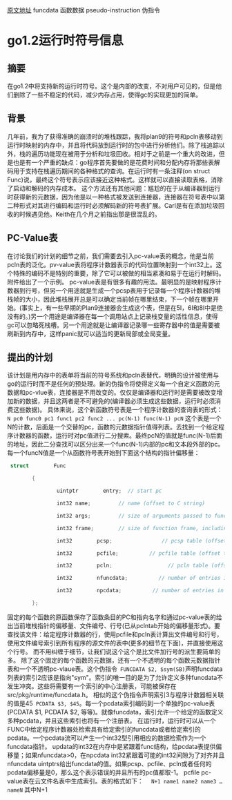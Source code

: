 [原文地址](https://docs.google.com/document/d/1lyPIbmsYbXnpNj57a261hgOYVpNRcgydurVQIyZOz_o/pub)
funcdata 函数数据
pseudo-instruction 伪指令
# go1.2运行时符号信息
## 摘要
在go1.2中将支持新的运行时符号。这个是内部的改变，不对用户可见的，但是他们删除了一些不稳定的代码，减少内存占用，使得gc的实现更加的简单。
## 背景
几年前，我为了获得准确的崩溃时的堆栈跟踪，我将plan9的符号和pcln表移动到运行时映射的内存中，并且将代码放到运行时的包中进行分析他们。除了栈追踪以外，栈的遍历功能现在被用于分析和垃圾回收。相对于之前是一个重大的改进，但是也是有一个严重的缺点：go程序首先要做的是花费时间和分配内存将那些表解码用于支持在栈遍历期间的各种格式的查询。在运行时有一条注释(on struct Func)说，最终这个符号表示应该接近这种格式。这样就可以直接读取表格，消除了启动和解码的内存成本。
这个方法还有其他问题：尴尬的在于从编译器到运行时获得新的元数据，因为他是以一种格式被发送到连接器，连接器在符号表中以第二种形式对其进行编码和运行时必须解码新的符号表扩展。Carl是有在添加垃圾回收的时候遇见他。Keith在几个月之前指出那是很混乱的。
## PC-Value表
在讨论我们的计划的细节之前，我们需要去引入pc-value表的概念，他是当前pcln表的泛化。pv-value表将程序计数器表示的代码位置映射到一个int32上。这个特殊的编码不是特别的重要，除了它可以被做的相当紧凑和易于在运行时解码。附件给出了一个示例。
pc-value表是有很多有趣的用法。最明显的是映射程序计数器到行号，但另一个用途就是生成一个pcsp表用于记录每一个程序计数器的堆栈帧的大小，因此堆栈展开总是可以确定当前帧在哪里结束，下一个帧在哪里开始。(事实上，有一些早期的Plan9连接器会生成这个表，但是在5I，6I和8I中是绝没有的。)另一个用途是编译器在每一个调用站点上记录栈变量的活性信息，使得gc可以忽略死栈槽。另一个用途就是让编译器记录哪一些寄存器中的值是需要被刷新到内存中，这样panic就可以适当的更新局部或全局变量。
## 提出的计划
该计划是用内存中的表单将当前的符号系统和pcln表替代，明确的设计被使用与go的运行时而不是任何的预处理。新的伪指令将使得定义每一个自定义函数的元数据和pc-vlue表，连接器是不用改变的。仅仅是编译器和运行时是需要被改变增加新的数据，并且这两者是不可避免的(编译器必须生成这些数据，运行时必须消费这些数据)。
具体来说，这个新函数符号表是一个程序计数器的查询表的形式：
`N pc0 func0 pc1 func1 pc2 func2 ... pc(N-1) func(N-1) pcN`
这个表是一个N的计数，后面是一个交替的pc，函数的元数据指针值得列表。去找到一个给定程序计数器的函数，运行时对pc值进行二分搜索。最终pcN的值就是func(N-1)后面的地址，因此二分查找可以区分出来一个func(N-1)内部的pc和文本段外部的pc。
每一个funcN值是一个从函数符号表开始到下面这个结构的指针偏移量：
```C
 struct        Func

        {

                uintptr        entry;  // start pc

                int32 name;         // name (offset to C string)

                int32 args;         // size of arguments passed to function

                int32 frame;        // size of function frame, including saved caller PC

                int32        pcsp;                // pcsp table (offset to pcvalue table)

                int32        pcfile;          // pcfile table (offset to pcvalue table)

                int32        pcln;                  // pcln table (offset to pcvalue table)

                int32        nfuncdata;          // number of entries in funcdata list

                int32        npcdata;          // number of entries in pcdata list

        };
```
固定的每个函数的原函数保存了函数条目的PC和指向名字和通过pc-value表的给出当前堆栈指针的偏移量、文件编号、行号(已从pclntab开始的偏移量形式)。要查找该文件：给定程序计数器的行，使用pcfile和pcln表计算出文件编号和行号，使用文件编号索引到所有程序的源文件的表中(更多的细节在下面)，并直接使用这个行号。
而不用纠缠于细节，让我们说这个这个是比文件加行号的派生要简单的多。
除了这个固定的每个函数的元数据，还有一个不透明的每个函数元数据指针表和一个不透明pc-vlaue表。这个伪指令` FUNCDATA $2, $sym(SB)`声明funcdata列表的索引2应该是指向"sym"。索引的唯一目的是为了允许定义多种funcdata不发生冲突。这些将需要有一个索引的中心注册表，可能被保存在src/pkg/runtime/funcdata.h。
相似的这个伪指令声明索引3与程序计数器相关联的值是45` PCDATA $3, $45`。每一个pcdata索引编码到一个单独的pc-value表(PCDATA $1, PCDATA $2, 等等)。就像funcdata，索引允许一个给定的函数定义多种pcdata，并且这些索引也将有一个注册表。
在运行时，运行时可以从一个FUNC中给定程序计数器处检索具有给定索引的funcdata或者给定索引的pcdata。一个pcdata流可以产生一个int32型引用相应的数据检索作为一个funcdata指针。
updata的int32在内存中是紧跟着func结构，给pcdata表提供偏移量；如果nfuncdata>0，在npcdata int32紧跟着可能的int32间隙为了对齐并且nfuncdata uintptrs给出funcdata的值。如果pcsp、pcfile、pcln或者任何的pcdata偏移量是0，那么这个表示错误的并且所有的pc值都取-1。
pcfile pc-value表在云文件名表中生成索引。表的格式如下：
`  N+1 name1 name2 name3 … nameN`
其中N+1



















